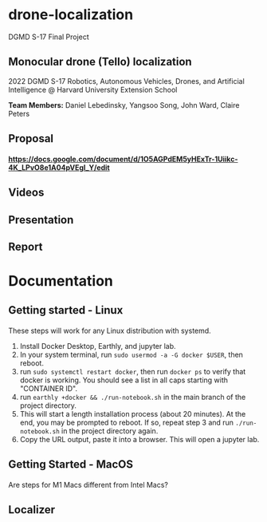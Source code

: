 # drone-localization
DGMD S-17 Final Project
## Monocular drone (Tello) localization
2022 DGMD S-17 Robotics, Autonomous Vehicles, Drones, and Artificial Intelligence @ Harvard University Extension School

**Team Members:** Daniel Lebedinsky, Yangsoo Song, John Ward, Claire Peters


Proposal
---
#### https://docs.google.com/document/d/1O5AGPdEM5yHExTr-1Uiikc-4K_LPvO8e1A04pVEgl_Y/edit

Videos
---
#### 

Presentation
---
#### 

Report
---
#### 

# Documentation

Getting started - Linux
---
####
These steps will work for any Linux distribution with systemd.
1. Install Docker Desktop, Earthly, and jupyter lab.
2. In your system terminal, run `sudo usermod -a -G docker $USER`, then reboot.
3. run `sudo systemctl restart docker`, then run `docker ps` to verify that docker is working. You should see a list in all caps starting with "CONTAINER ID".
4. run `earthly +docker && ./run-notebook.sh` in the main branch of the project directory.
5. This will start a length installation process (about 20 minutes). At the end, you may be prompted to reboot. If so, repeat step 3 and run `./run-notebook.sh` in the project directory again.
6. Copy the URL output, paste it into a browser. This will open a jupyter lab.

Getting Started - MacOS
---
####
Are steps for M1 Macs different from Intel Macs?

Localizer
---
####

